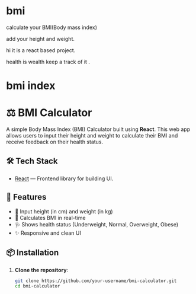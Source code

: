 # bmi
<p>calculate your BMI(Body mass index)</p>
<p>add your height and  weight. </p>
<p>hi it is a react based project. </p>
<p>health is wealth keep a track of it .</p>
<h1>bmi index </h1>


# ⚖️ BMI Calculator

A simple Body Mass Index (BMI) Calculator built using **React**. This web app allows users to input their height and weight to calculate their BMI and receive feedback on their health status.

## 🛠️ Tech Stack

- [React](https://reactjs.org/) — Frontend library for building UI.

## 🚀 Features

- 📏 Input height (in cm) and weight (in kg)
- 🧮 Calculates BMI in real-time
- 🩺 Shows health status (Underweight, Normal, Overweight, Obese)
- ✨ Responsive and clean UI

## 📦 Installation

1. **Clone the repository**:

   ```bash
   git clone https://github.com/your-username/bmi-calculator.git
   cd bmi-calculator















